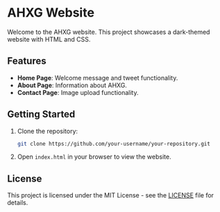 # AHXG Website

Welcome to the AHXG website. This project showcases a dark-themed website with HTML and CSS.

## Features

- **Home Page**: Welcome message and tweet functionality.
- **About Page**: Information about AHXG.
- **Contact Page**: Image upload functionality.

## Getting Started

1. Clone the repository:
    ```bash
    git clone https://github.com/your-username/your-repository.git
    ```

2. Open `index.html` in your browser to view the website.

## License

This project is licensed under the MIT License - see the [LICENSE](LICENSE) file for details.
